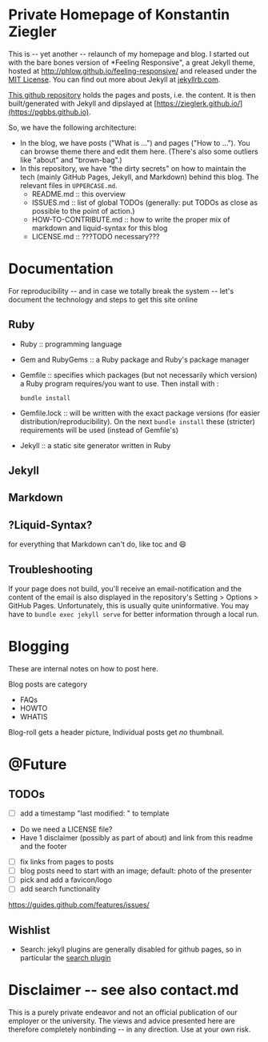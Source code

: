 # Private Homepage of Konstantin Ziegler

This is -- yet another -- relaunch of my homepage and blog. I started out with the
bare bones version of *Feeling Responsive", a great Jekyll theme,
hosted at <http://phlow.github.io/feeling-responsive/> and released
under the [MIT
License](http://phlow.github.io/feeling-responsive/info/). You can
find out more about Jekyll at [jekyllrb.com](http://jekyllrb.com/).

[This github
repository](https://github.com/zieglerk/zieglerk.github.io)
holds the pages and posts, i.e. the content. It is then built/generated with
Jekyll and dipslayed at [https://zieglerk.github.io/](https://pgbbs.github.io).

So, we have the following architecture:
- In the blog, we have posts ("What is ...") and pages ("How to ...").
  You can browse theme there and edit them here. (There's also some outliers like "about" and "brown-bag".)
- In this repository, we have "the dirty secrets" on how to
  maintain the tech (mainly GitHub Pages, Jekyll, and Markdown) behind
  this blog. The relevant files in `UPPERCASE.md`.
  - README.md :: this overview
  - ISSUES.md :: list of global TODOs (generally: put TODOs as close as
    possible to the point of action.)
  - HOW-TO-CONTRIBUTE.md :: how to write the proper mix of markdown and
    liquid-syntax for this blog
  - LICENSE.md :: ???TODO necessary???

# Documentation

For reproducibility -- and in case we totally break the system --
let's document the technology and steps to get this site online

## Ruby

- Ruby :: programming language
- Gem and RubyGems :: a Ruby package and Ruby's package manager
- Gemfile :: specifies which packages (but not necessarily which
  version) a Ruby program requires/you want to use. Then install with
  :

      bundle install

- Gemfile.lock :: will be written with the exact package versions (for
  easier distribution/reproducibility). On the next `bundle install`
  these (stricter) requirements will be used (instead of Gemfile's)
- Jekyll :: a static site generator written in Ruby

## Jekyll

## Markdown

## ?Liquid-Syntax?

for everything that Markdown can't do, like toc and
:smile:

## Troubleshooting

If your page does not build, you'll receive an email-notification and
the content of the email is also displayed in the repository's Setting >
Options > GitHub Pages. Unfortunately, this is usually quite
uninformative. You may have to `bundle exec jekyll serve` for better
information through a local run.

# Blogging

These are internal notes on how to post here.

Blog posts are category
- FAQs
- HOWTO
- WHATIS

Blog-roll gets a header picture,
Individual posts get *no* thumbnail.

# @Future

## TODOs

- [ ] add a timestamp "last modified: <file-date>" to template
- Do we need a LICENSE file?
- Have 1 disclaimer (possibly as part of about) and link from this
  readme and the footer
- [ ] fix links from pages to posts
- [ ] blog posts need to start with an image; default: photo of the presenter
- [ ] pick and add a favicon/logo
- [ ] add search functionality

https://guides.github.com/features/issues/

## Wishlist

- Search: jekyll plugins are generally disabled for github pages, so in
  particular the [search
  plugin](https://github.com/slashdotdash/jekyll-lunr-js-search/issues/82)

# Disclaimer -- see also contact.md

This is a purely private endeavor and not an official
publication of our employer or the university. The views and advice
presented here are therefore completely nonbinding -- in any
direction. Use at your own risk.
